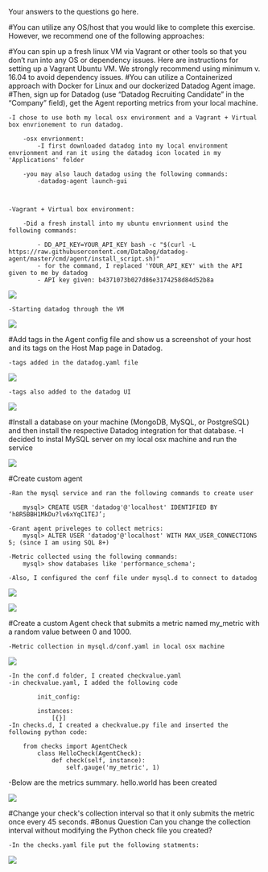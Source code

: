 Your answers to the questions go here.

#You can utilize any OS/host that you would like to complete this exercise. However, we recommend one of the following approaches:

#You can spin up a fresh linux VM via Vagrant or other tools so that you don’t run into any OS or dependency issues. Here are instructions for setting up a Vagrant Ubuntu VM. We strongly recommend using minimum v. 16.04 to avoid dependency issues.
#You can utilize a Containerized approach with Docker for Linux and our dockerized Datadog Agent image.
#Then, sign up for Datadog (use “Datadog Recruiting Candidate” in the “Company” field), get the Agent reporting metrics from your local machine.



	-I chose to use both my local osx environment and a Vagrant + Virtual box envrionement to run datadog.

		-osx envrionment:
			-I first downloaded datadog into my local environment envrionment and ran it using the datadog icon located in my 'Applications' folder

		-you may also lauch datadog using the following commands:
			-datadog-agent launch-gui



	-Vagrant + Virtual box environment:

		-Did a fresh install into my ubuntu envrionment usind the following commands:

			- DD_API_KEY=YOUR_API_KEY bash -c "$(curl -L https://raw.githubusercontent.com/DataDog/datadog-agent/master/cmd/agent/install_script.sh)"
			- for the command, I replaced 'YOUR_API_KEY' with the API given to me by datadog
			- API key given: b4371073b027d86e3174258d84d52b8a



![](datadog_installation_ubuntu.png)

	-Starting datadog through the VM
![](datadog_ubuntu.png)

#Add tags in the Agent config file and show us a screenshot of your host and its tags on the Host Map page in Datadog.

	-tags added in the datadog.yaml file

![](tags.png)

	-tags also added to the datadog UI
![](datadog_tags_ui.png)


#Install a database on your machine (MongoDB, MySQL, or PostgreSQL) and then install the respective Datadog integration for that database.
	-I decided to instal MySQL server on my local osx machine and run the service

![](sql_integration.png)


#Create custom agent

	-Ran the mysql service and ran the following commands to create user

		mysql> CREATE USER 'datadog'@'localhost' IDENTIFIED BY ‘h8R5BBH1MkDu?lv6xYqC1TEJ’;

	-Grant agent priveleges to collect metrics:
		mysql> ALTER USER 'datadog'@'localhost' WITH MAX_USER_CONNECTIONS 5; (since I am using SQL 8+)

	-Metric collected using the following commands:
		mysql> show databases like 'performance_schema';

	-Also, I configured the conf file under mysql.d to connect to datadog
![](mysql_conf.png)

![](schema.png)


#Create a custom Agent check that submits a metric named my_metric with a random value between 0 and 1000.

	-Metric collection in mysql.d/conf.yaml in local osx machine



![](metrics_conf.png)

	-In the conf.d folder, I created checkvalue.yaml
	-in checkvalue.yaml, I added the following code

			init_config:

			instances:
  				[{}]
  	-In checks.d, I created a checkvalue.py file and inserted the following python code:

  		from checks import AgentCheck
			class HelloCheck(AgentCheck):
  				def check(self, instance):
   					self.gauge('my_metric', 1)

   -Below are the metrics summary. hello.world has been created

![](my_metric.png)

#Change your check's collection interval so that it only submits the metric once every 45 seconds.
#Bonus Question Can you change the collection interval without modifying the Python check file you created?

	-In the checks.yaml file put the following statments:
![](collection.png)
























